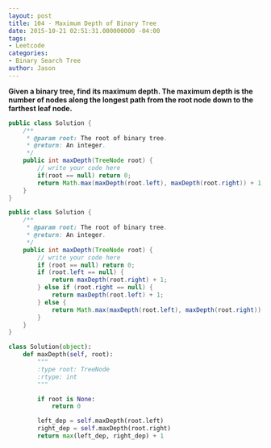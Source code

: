 ```yaml
---
layout: post
title: 104 - Maximum Depth of Binary Tree
date: 2015-10-21 02:51:31.000000000 -04:00
tags:
- Leetcode
categories:
- Binary Search Tree
author: Jason
---
```

**Given a binary tree, find its maximum depth. The maximum depth is the number of nodes along the longest path from the root node down to the farthest leaf node.**

``` java
public class Solution {
    /**
     * @param root: The root of binary tree.
     * @return: An integer.
     */
    public int maxDepth(TreeNode root) {
        // write your code here
        if(root == null) return 0;
        return Math.max(maxDepth(root.left), maxDepth(root.right)) + 1;
    }
}
```

``` java
public class Solution {
    /**
     * @param root: The root of binary tree.
     * @return: An integer.
     */
    public int maxDepth(TreeNode root) {
        // write your code here
        if (root == null) return 0;
        if (root.left == null) {
            return maxDepth(root.right) + 1;
        } else if (root.right == null) {
            return maxDepth(root.left) + 1;
        } else {
            return Math.max(maxDepth(root.left), maxDepth(root.right)) + 1;
        }
    }
}
```

```python
class Solution(object):
    def maxDepth(self, root):
        """
        :type root: TreeNode
        :rtype: int
        """

        if root is None:
            return 0

        left_dep = self.maxDepth(root.left)
        right_dep = self.maxDepth(root.right)
        return max(left_dep, right_dep) + 1
```
